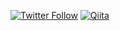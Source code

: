 [![Twitter Follow](https://img.shields.io/twitter/follow/@hamusanyade44?label=Follow&style=social)](https://twitter.com/@hamusanyade44)
[![Qiita](https://img.shields.io/badge/Qiita-55C500?style=for-the-badge&logo=qiita&logoColor=white)](https://qiita.com/your_qiita_username)
